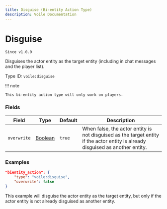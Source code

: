 ```yaml
---
title: Disguise (Bi-entity Action Type)
description: Voile Documentation
---
```


# Disguise

`Since v1.0.0`

Disguises the actor entity as the target entity (including in chat messages and the player list).

Type ID: `voile:disguise`

!!! note

    This bi-entity action type will only work on players.

### Fields

Field | Type | Default | Description
------|------|---------|------------
`overwrite` | [Boolean](https://origins.readthedocs.io/en/latest/types/data_types/boolean/) | `true` | When false, the actor entity is not disguised as the target entity if the actor entity is already disguised as another entity.

### Examples

```json
"bientity_action": {
    "type": "voile:disguise",
    "overwrite": false
}
```

This example will disguise the actor entity as the target entity, but only if the actor entity is not already disguised as another entity.
